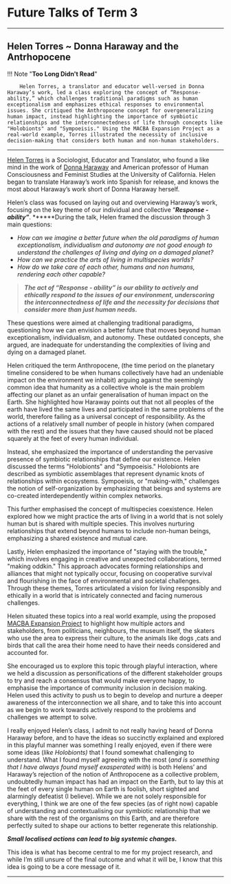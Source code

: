 # Future Talks of Term 3
---

## Helen Torres  ~ Donna Haraway and the Antrhopocene

!!! Note "**Too Long Didn't Read**"
 
        Helen Torres, a translator and educator well-versed in Donna Haraway’s work, led a class exploring the concept of “Response-ability,” which challenges traditional paradigms such as human exceptionalism and emphasizes ethical responses to environmental issues. She critiqued the Anthropocene concept for overgeneralizing human impact, instead highlighting the importance of symbiotic relationships and the interconnectedness of life through concepts like "Holobionts" and "Sympoeisis." Using the MACBA Expansion Project as a real-world example, Torres illustrated the necessity of inclusive decision-making that considers both human and non-human stakeholders.
---

[Helen Torres](https://ivam.es/es/presentes/video/) is a Sociologist, Educator and Translator, who found a like mind in the work of [Donna Haraway](https://en.wikipedia.org/wiki/Donna_Haraway) and American professor of Human Consciousness and Feminist Studies at the University of California. Helen began to translate Haraway’s work into Spanish for release, and knows the most about Haraway’s work short of Donna Haraway herself. 

Helen’s class was focused on laying out and overviewing Haraway’s work, focusing on the key theme of our individual and collective “***Response - ability”***. ******During the talk, Helen framed the discussion through 3 main questions:

- *How can we imagine a better future when the old paradigms of human exceptionalism, individualism and autonomy are not good enough to understand the challenges of living and dying on a damaged planet?*
- *How can we practice the arts of living in multispecies worlds?*
- *How do we take care of each other, humans and non humans, rendering each other capable?*

> ***The act of “Response - ability” is our ability to actively and ethically respond to the issues of our environment, underscoring the interconnectedness of life and the necessity for decisions that consider more than just human needs.***
> 

These questions were aimed at challenging traditional paradigms, questioning how we can envision a better future that moves beyond human exceptionalism, individualism, and autonomy. These outdated concepts, she argued, are inadequate for understanding the complexities of living and dying on a damaged planet.

Helen critiqued the term Anthropocene, (the time period on the planetary timeline considered to be when humans collectively have had an undeniable impact on the environment we inhabit) arguing against the seemingly common idea that humanity as a collective whole is the main problem affecting our planet as an unfair generalisation of human impact on the Earth. She highlighted how Haraway points out that not all peoples of the earth have lived the same lives and participated in the same problems of the world, therefore failing as a universal concept of responsibility. As the actions of a relatively small number of people in history (when compared with the rest) and the issues that they have caused should not be placed squarely at the feet of every human individual. 

Instead, she emphasized the importance of understanding the pervasive presence of symbiotic relationships that define our existence. Helen discussed the terms "Holobionts" and "Sympoeisis." Holobionts are described as symbiotic assemblages that represent dynamic knots of relationships within ecosystems. Sympoeisis, or "making-with," challenges the notion of self-organization by emphasizing that beings and systems are co-created interdependently within complex networks. 

This further emphasised the concept of multispecies coexistence. Helen explored how we might practice the arts of living in a world that is not solely human but is shared with multiple species. This involves nurturing relationships that extend beyond humans to include non-human beings, emphasizing a shared existence and mutual care.

Lastly, Helen emphasized the importance of "staying with the trouble," which involves engaging in creative and unexpected collaborations, termed "making oddkin." This approach advocates forming relationships and alliances that might not typically occur, focusing on cooperative survival and flourishing in the face of environmental and societal challenges. Through these themes, Torres articulated a vision for living responsibly and ethically in a world that is intricately connected and facing numerous challenges.

Helen situated these topics into a real world example, using the proposed [MACBA Expansion Project](https://www.salirporbarcelona.com/en/no-to-the-macba-expansion-raval-neighbors/) to highlight how multiple actors and stakeholders, from politicians, neighbours, the museum itself, the skaters who use the area to express their culture, to the animals like dogs ,cats and birds that call the area their home need to have their needs considered and accounted for. 

She encouraged us to explore this topic through playful interaction, where we held a discussion as personifications of the different stakeholder groups to try and reach a consensus that would make everyone happy, to emphasise the importance of community inclusion in decision making. Helen used this activity to push us to begin to develop and nurture a deeper awareness of the interconnection we all share, and to take this into account as we begin to work towards actively respond to the problems and challenges we attempt to solve.

I really enjoyed Helen’s class, I admit to not really having heard of Donna Haraway before, and to have the ideas so succinctly explained and explored in this playful manner was something I really enjoyed, even if there were some ideas (*like Holobionts)* that I found somewhat challenging to understand. What I found myself agreeing with the most (*and is something that I have always found myself exasperated with*) is both Helens’ and Haraway’s rejection of the notion of Anthropocene as a collective problem, undoubtedly human impact has had an impact on the Earth, but to lay this at the feet of every single human on Earth is foolish, short sighted and alarmingly defeatist (I believe). While we are not solely responsible for everything, I think we are one of the few species (as of right now) capable of understanding and contextualising our symbiotic relationship that we share with the rest of the organisms on this Earth, and are therefore perfectly suited to shape our actions to better regenerate this relationship. 

***Small localised actions can lead to big systemic changes.*** 

This idea is what has become central to me for my project research, and while I’m still unsure of the final outcome and what it will be, I know that this idea is going to be a core message of it.

---
